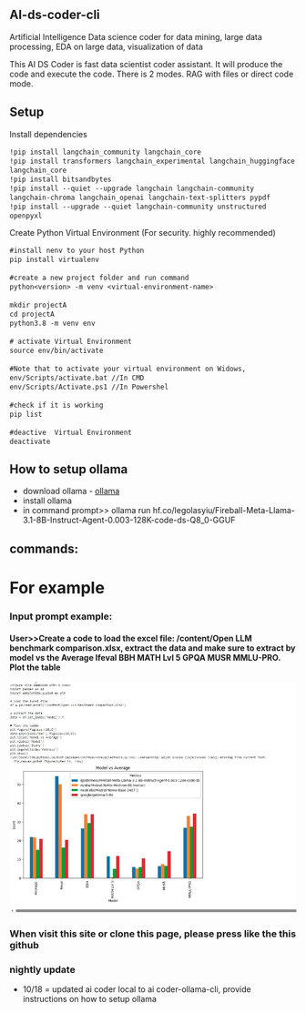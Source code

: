 ## AI-ds-coder-cli
Artificial Intelligence Data science coder for data mining, large data processing, EDA on large data, visualization of data

This AI DS Coder is fast data scientist coder assistant. It will produce the code and execute the code.  There is 2 modes.  RAG with files or direct code mode. 

## Setup

Install dependencies
```shell
!pip install langchain_community langchain_core
!pip install transformers langchain_experimental langchain_huggingface langchain_core
!pip install bitsandbytes
!pip install --quiet --upgrade langchain langchain-community langchain-chroma langchain_openai langchain-text-splitters pypdf
!pip install --upgrade --quiet langchain-community unstructured openpyxl
```

Create Python Virtual Environment (For security. highly recommended)

```shell
#install nenv to your host Python
pip install virtualenv

#create a new project folder and run command
python<version> -m venv <virtual-environment-name>

mkdir projectA
cd projectA
python3.8 -m venv env

# activate Virtual Environment
source env/bin/activate

#Note that to activate your virtual environment on Widows, 
env/Scripts/activate.bat //In CMD
env/Scripts/Activate.ps1 //In Powershel

#check if it is working
pip list

#deactive  Virtual Environment
deactivate
```
## How to setup ollama
- download ollama -  [ollama](https://ollama.com/download)
- install ollama
- in command prompt>> ollama run hf.co/legolasyiu/Fireball-Meta-Llama-3.1-8B-Instruct-Agent-0.003-128K-code-ds-Q8_0-GGUF

## commands:




# For example

### Input prompt example: 
#### User>>Create a code to load the excel file: /content/Open LLM benchmark comparison.xlsx, extract the data and make sure to extract by model vs the Average 	Ifeval	BBH	MATH Lvl 5	GPQA	MUSR	MMLU-PRO.  Plot the table

<img src="extract excel sheet and generate graph.JPG">

### When visit this site or clone this page, please press like the this github

### nightly update

- 10/18 = updated ai coder local to ai coder-ollama-cli, provide instructions on how to setup ollama
